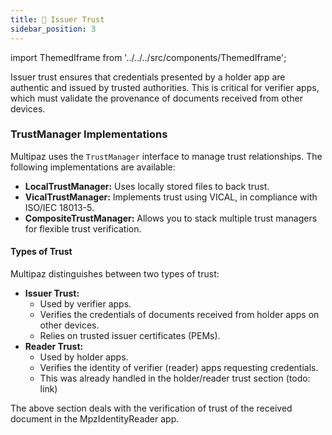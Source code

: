 ```yaml
---
title: 🏢 Issuer Trust
sidebar_position: 3
---
```


import ThemedIframe from '../../../src/components/ThemedIframe';

Issuer trust ensures that credentials presented by a holder app are authentic and issued by trusted authorities. This is critical for verifier apps, which must validate the provenance of documents received from other devices.

### **TrustManager Implementations**

Multipaz uses the `TrustManager` interface to manage trust relationships. The following implementations are available:

* **LocalTrustManager:** Uses locally stored files to back trust.
* **VicalTrustManager:** Implements trust using VICAL, in compliance with ISO/IEC 18013-5.
* **CompositeTrustManager:** Allows you to stack multiple trust managers for flexible trust verification.

#### **Types of Trust**

Multipaz distinguishes between two types of trust:

* **Issuer Trust:**
    * Used by verifier apps.
    * Verifies the credentials of documents received from holder apps on other devices.
    * Relies on trusted issuer certificates (PEMs).
* **Reader Trust:**
    * Used by holder apps.
    * Verifies the identity of verifier (reader) apps requesting credentials.
    * This was already handled in the holder/reader trust section (todo: link)

<ThemedIframe
  githubUrl="https://github.com/davidz25/MpzIdentityReader/blob/cdd2a4f05c2cb6e95014f66683b90986ce07a35d/composeApp/src/commonMain/kotlin/org/multipaz/identityreader/ShowResultsScreen.kt#L144-L210"
/>

The above section deals with the verification of trust of the received document in the MpzIdentityReader app.